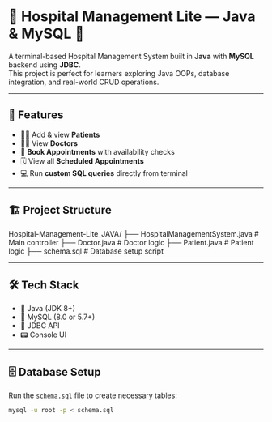 # 💊 Hospital Management Lite — Java & MySQL 🏥

A terminal-based Hospital Management System built in **Java** with **MySQL** backend using **JDBC**.  
This project is perfect for learners exploring Java OOPs, database integration, and real-world CRUD operations.

---

## 🚀 Features

- 🧑‍⚕️ Add & view **Patients**
- 👨‍⚕️ View **Doctors**
- 📅 **Book Appointments** with availability checks
- 🗓️ View all **Scheduled Appointments**
- 💻 Run **custom SQL queries** directly from terminal

---

## 🏗️ Project Structure

Hospital-Management-Lite_JAVA/
├── HospitalManagementSystem.java # Main controller
├── Doctor.java # Doctor logic
├── Patient.java # Patient logic
├── schema.sql # Database setup script


---

## 🛠️ Tech Stack

- 🧠 Java (JDK 8+)
- 🐬 MySQL (8.0 or 5.7+)
- 🔌 JDBC API
- 📟 Console UI

---

## 🗄️ Database Setup

Run the [`schema.sql`](schema.sql) file to create necessary tables:

```bash
mysql -u root -p < schema.sql
